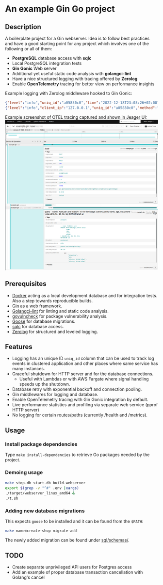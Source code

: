 # An example Gin Go project

## Description

A boilerplate project for a Gin webserver.
Idea is to follow best practices and have a good starting point for any
project which involves one of the following or all of them:

* **PostgreSQL** database access with **sqlc**
* Local PostgreSQL integration tests
* **Gin Gonic** Web server
* Additional yet useful static code analysis with **golangci-lint**
* Have a nice structured logging with tracing offered by **Zerolog**
* Enable **OpenTelemetry** tracing for better view on performance insights

Example logging with Zerolog middleware hooked to Gin Gonic:

```json
{"level":"info","uniq_id":"a05830c0","time":"2022-12-18T23:03:26+02:00","caller":"example-gin/cmd/webserver/main.go:38","message":"test"}
{"level":"info","client_ip":"127.0.0.1","uniq_id":"a05830c0","method":"GET","status_code":200,"body_size":23,"path":"/get/asdf","latency":"6.185µs","time":"2022-12-18T23:03:33+02:00"}
```

Example screenshot of OTEL tracing captured and shown in Jeager UI:
![OTEL Tracing](otel_tracing.png)

## Prerequisites

* [Docker](https://docker-docs.netlify.app/install/) acting as a local development database and for integration tests.
  Also a step towards reproducible builds.
* [Gin](https://gin-gonic.com/) as a web framework.
* [Golangci-lint](https://golangci-lint.run/) for linting and static code analysis.
* [govulncheck](https://go.dev/security/vuln/) for package vulnerability analysis.
* [Goose](https://github.com/pressly/goose) for database migrations.
* [sqlc](https://sqlc.dev/) for database access.
* [Zerolog](https://zerolog.io/) for structured and leveled logging.

## Features

* Logging has an unique ID `uniq_id` column that can be used to track
  log events in clustered application and other places where same service
  has many instances.
* Graceful shutdown for HTTP server and for the database connections.
  * Useful with Lambdas or with AWS Fargate where signal handling speeds up
    the shutdown.
* Database retry with exponential backoff and connection pooling.
* Gin middlewares for logging and database.
* Enable OpenTelemetry tracing with Gin Gonic integration by default.
* Live performance statistics and profiling via separate web service (pprof HTTP server)
* No logging for certain routes/paths (currently /health and /metrics).

## Usage

### Install package dependencies

Type `make install-dependencies` to retrieve Go packages needed by the project.

### Demoing usage

```bash
make stop-db start-db build-webserver
export $(grep -v "^#" .env |xargs)
./target/webserver_linux_amd64 &
./t.sh
```

### Adding new database migrations

This expects `goose` to be installed and it can be found from the `$PATH`:

```bash
make name=create-shop migrate-add
```

The newly added migration can be found under [sql/schemas/](sql/schemas/).

## TODO

* Create separate unprivileged API users for Postgres access
* Add an example of proper database transaction cancellation with Golang's cancel
